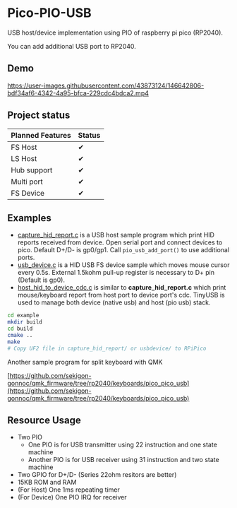 # Pico-PIO-USB

USB host/device implementation using PIO of raspberry pi pico (RP2040).

You can add additional USB port to RP2040.

## Demo

https://user-images.githubusercontent.com/43873124/146642806-bdf34af6-4342-4a95-bfca-229cdc4bdca2.mp4

## Project status

|Planned Features|Status|
|-|-|
|FS Host|✔|
|LS Host|✔|
|Hub support|✔|
|Multi port|✔|
|FS Device|✔|

## Examples

- [capture_hid_report.c](example/capture_hid_report/capture_hid_report.c) is a USB host sample program which print HID reports received from device. Open serial port and connect devices to pico. Default D+/D- is gp0/gp1. Call `pio_usb_add_port()` to use additional ports.
- [usb_device.c](example/usb_device/usb_device.c) is a HID USB FS device sample which moves mouse cursor every 0.5s. External 1.5kohm pull-up register is necessary to D+ pin (Default is gp0).
- [host_hid_to_device_cdc.c](examples/host_hid_to_device_cdc/host_hid_to_device_cdc.c) is similar to **capture_hid_report.c** which print mouse/keyboard report from host port to device port's cdc. TinyUSB is used to manage both device (native usb) and host (pio usb) stack.

```bash
cd example
mkdir build
cd build
cmake ..
make
# Copy UF2 file in capture_hid_report/ or usbdevice/ to RPiPico
```

Another sample program for split keyboard with QMK

[https://github.com/sekigon-gonnoc/qmk_firmware/tree/rp2040/keyboards/pico_pico_usb](https://github.com/sekigon-gonnoc/qmk_firmware/tree/rp2040/keyboards/pico_pico_usb)

## Resource Usage

- Two PIO
  - One PIO is for USB transmitter using 22 instruction and one state machine
  - Another PIO is for USB receiver using 31 instruction and two state machine
- Two GPIO for D+/D- (Series 22ohm resitors are better)
- 15KB ROM and RAM
- (For Host) One 1ms repeating timer
- (For Device) One PIO IRQ for receiver
